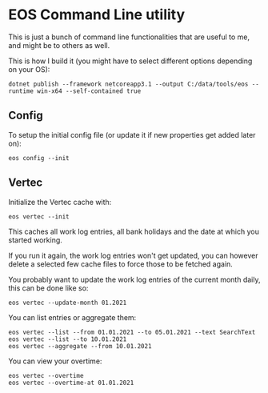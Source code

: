 # EOS Command Line utility

This is just a bunch of command line functionalities that are useful to me, and might be to others as well.

This is how I build it (you might have to select different options depending on your OS):
```
dotnet publish --framework netcoreapp3.1 --output C:/data/tools/eos --runtime win-x64 --self-contained true
```

## Config

To setup the initial config file (or update it if new properties get added later on):
```
eos config --init
```

## Vertec

Initialize the Vertec cache with:
```
eos vertec --init
```

This caches all work log entries, all bank holidays and the date at which you started working.

If you run it again, the work log entries won't get updated, you can however delete a selected few cache files to force those to be fetched again.

You probably want to update the work log entries of the current month daily, this can be done like so:
```
eos vertec --update-month 01.2021
```

You can list entries or aggregate them:
```
eos vertec --list --from 01.01.2021 --to 05.01.2021 --text SearchText
eos vertec --list --to 10.01.2021
eos vertec --aggregate --from 10.01.2021
```

You can view your overtime:
```
eos vertec --overtime
eos vertec --overtime-at 01.01.2021
```